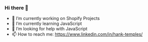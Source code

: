 ### Hi there 👋



- 🔭 I’m currently working on Shopify Projects
- 🌱 I’m currently learning JavaScript
- 🤔 I’m looking for help with JavaScript
- 📫 How to reach me: https://www.linkedin.com/in/hank-temples/

